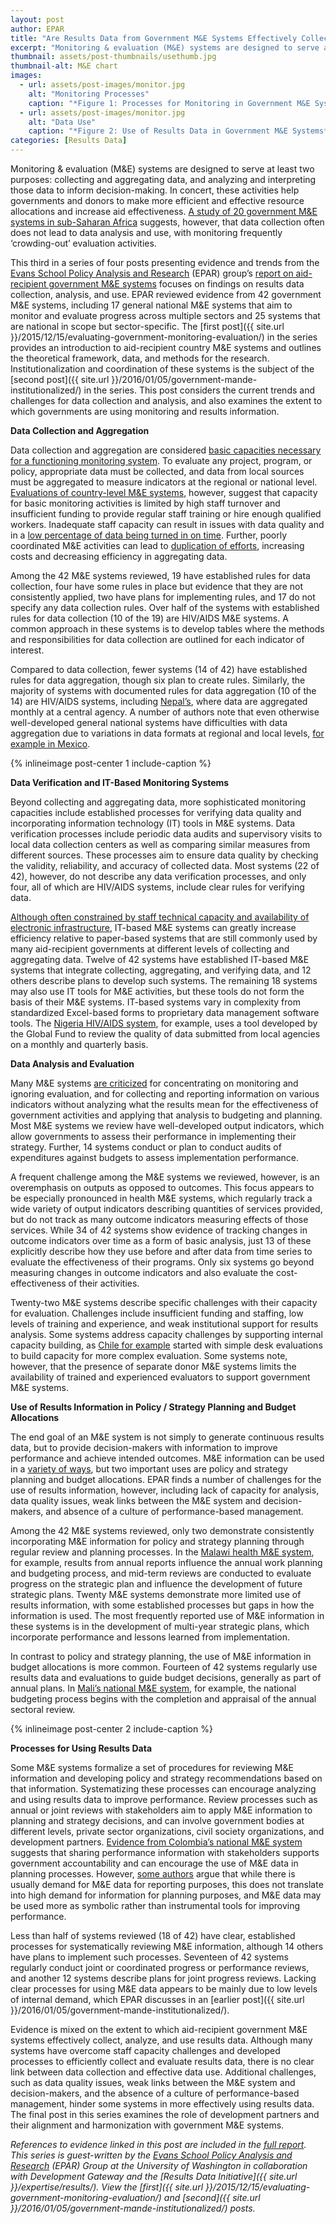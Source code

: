 ```yaml
---
layout: post
author: EPAR
title: "Are Results Data from Government M&E Systems Effectively Collected, Analyzed, and Used?"
excerpt: "Monitoring & evaluation (M&E) systems are designed to serve at least two purposes..."
thumbnail: assets/post-thumbnails/usethumb.jpg
thumbnail-alt: M&E chart
images:
  - url: assets/post-images/monitor.jpg
    alt: "Monitoring Processes"
    caption: "*Figure 1: Processes for Monitoring in Government M&E Systems*"
  - url: assets/post-images/monitor.jpg
    alt: "Data Use"
    caption: "*Figure 2: Use of Results Data in Government M&E Systems*"
categories: [Results Data]
---
```


Monitoring & evaluation (M&E) systems are designed to serve at least two purposes: collecting and aggregating data, and analyzing and interpreting those data to inform decision-making. In concert, these activities help governments and donors to make more efficient and effective resource allocations and increase aid effectiveness. [A study of 20 government M&E systems in sub-Saharan Africa](http://papers.ssrn.com/sol3/papers.cfm?abstract_id=2161148) suggests, however, that data collection often does not lead to data analysis and use, with monitoring frequently ‘crowding-out’ evaluation activities.

This third in a series of four posts presenting evidence and trends from the [Evans School Policy Analysis and Research](http://evans.uw.edu/centers-projects/epar/evans-school-policy-analysis-research-group) (EPAR) group’s [report on aid-recipient government M&E systems](http://evans.uw.edu/centers-projects/epar/research/epar-brief-no-299-evaluating-country-me-systems) focuses on findings on results data collection, analysis, and use. EPAR reviewed evidence from 42 government M&E systems, including 17 general national M&E systems that aim to monitor and evaluate progress across multiple sectors and 25 systems that are national in scope but sector-specific. The [first post]({{ site.url }}/2015/12/15/evaluating-government-monitoring-evaluation/) in the series provides an introduction to aid-recipient country M&E systems and outlines the theoretical framework, data, and methods for the research. Institutionalization and coordination of these systems is the subject of the [second post]({{ site.url }}/2016/01/05/government-mande-institutionalized/) in the series. This post considers the current trends and challenges for data collection and analysis, and also examines the extent to which governments are using monitoring and results information.

**Data Collection and Aggregation**

Data collection and aggregation are considered [basic capacities necessary for a functioning monitoring system](https://openknowledge.worldbank.org/bitstream/handle/10986/14926/296720PAPER0100steps.pdf?sequence=1). To evaluate any project, program, or policy, appropriate data must be collected, and data from local sources must be aggregated to measure indicators at the regional or national level. [Evaluations of country-level M&E systems](http://onlinelibrary.wiley.com/doi/10.1111/j.1467-7679.2012.00597.x/abstract), however, suggest that capacity for basic monitoring activities is limited by high staff turnover and insufficient funding to provide regular staff training or hire enough qualified workers. Inadequate staff capacity can result in issues with data quality and in a [low percentage of data being turned in on time](http://www.cpc.unc.edu/measure/resources/publications/sr-14-102). Further, poorly coordinated M&E activities can lead to [duplication of efforts](http://www.cpc.unc.edu/measure/resources/publications/sr-10-61), increasing costs and decreasing efficiency in aggregating data.

Among the 42 M&E systems reviewed, 19 have established rules for data collection, four have some rules in place but evidence that they are not consistently applied, two have plans for implementing rules, and 17 do not specify any data collection rules. Over half of the systems with established rules for data collection (10 of the 19) are HIV/AIDS M&E systems. A common approach in these systems is to develop tables where the methods and responsibilities for data collection are outlined for each indicator of interest. 

Compared to data collection, fewer systems (14 of 42) have established rules for data aggregation, though six plan to create rules. Similarly, the majority of systems with documented rules for data aggregation (10 of the 14) are HIV/AIDS systems, including [Nepal’s](http://hivhealthclearinghouse.unesco.org/sites/default/files/resources/National_MandE_Guidelines_HIV_Response_Nepal_2012_Updated_Nov2013.pdf), where data are aggregated monthly at a central agency. A number of authors note that even otherwise well-developed general national systems have difficulties with data aggregation due to variations in data formats at regional and local levels, [for example in Mexico](http://siteresources.worldbank.org/EXTEVACAPDEV/Resources/4585672-1251461875432/mexico_me_wp20.pdf). 

{% inlineimage post-center 1 include-caption %}

**Data Verification and IT-Based Monitoring Systems**

Beyond collecting and aggregating data, more sophisticated monitoring capacities include established processes for verifying data quality and incorporating information technology (IT) tools in M&E systems. Data verification processes include periodic data audits and supervisory visits to local data collection centers as well as comparing similar measures from different sources. These processes aim to ensure data quality by checking the validity, reliability, and accuracy of collected data. Most systems (22 of 42), however, do not describe any data verification processes, and only four, all of which are HIV/AIDS systems, include clear rules for verifying data. 

[Although often constrained by staff technical capacity and availability of electronic infrastructure](http://www.nec2015.net/document/building-me-capacities-enhance-national-me-system-ghana-%E2%80%93-way-forward), IT-based M&E systems can greatly increase efficiency relative to paper-based systems that are still commonly used by many aid-recipient governments at different levels of collecting and aggregating data. Twelve of 42 systems have established IT-based M&E systems that integrate collecting, aggregating, and verifying data, and 12 others describe plans to develop such systems. The remaining 18 systems may also use IT tools for M&E activities, but these tools do not form the basis of their M&E systems. IT-based systems vary in complexity from standardized Excel-based forms to proprietary data management software tools. The [Nigeria HIV/AIDS system](http://www.cpc.unc.edu/measure/resources/publications/sr-14-104), for example, uses a tool developed by the Global Fund to review the quality of data submitted from local agencies on a monthly and quarterly basis. 

**Data Analysis and Evaluation**

Many M&E systems [are criticized](http://www.aejonline.org/index.php/aej/article/viewFile/25/10) for concentrating on monitoring and ignoring evaluation, and for collecting and reporting information on various indicators without analyzing what the results mean for the effectiveness of government activities and applying that analysis to budgeting and planning. Most M&E systems we review have well-developed output indicators, which allow governments to assess their performance in implementing their strategy. Further, 14 systems conduct or plan to conduct audits of expenditures against budgets to assess implementation performance. 

A frequent challenge among the M&E systems we reviewed, however, is an overemphasis on outputs as opposed to outcomes. This focus appears to be especially pronounced in health M&E systems, which regularly track a wide variety of output indicators describing quantities of services provided, but do not track as many outcome indicators measuring effects of those services. While 34 of 42 systems show evidence of tracking changes in outcome indicators over time as a form of basic analysis, just 13 of these explicitly describe how they use before and after data from time series to evaluate the effectiveness of their programs. Only six systems go beyond measuring changes in outcome indicators and also evaluate the cost-effectiveness of their activities. 

Twenty-two M&E systems describe specific challenges with their capacity for evaluation. Challenges include insufficient funding and staffing, low levels of training and experience, and weak institutional support for results analysis. Some systems address capacity challenges by supporting internal capacity building, as [Chile for example](https://ieg.worldbankgroup.org/Data/reports/ecd_wp_29_Chile.pdf) started with simple desk evaluations to build capacity for more complex evaluation. Some systems note, however, that the presence of separate donor M&E systems limits the availability of trained and experienced evaluators to support government M&E systems.

**Use of Results Information in Policy / Strategy Planning and Budget Allocations**

The end goal of an M&E system is not simply to generate continuous results data, but to provide decision-makers with information to improve performance and achieve intended outcomes. M&E information can be used in a [variety of ways](https://openknowledge.worldbank.org/bitstream/handle/10986/14926/296720PAPER0100steps.pdf?sequence=1), but two important uses are policy and strategy planning and budget allocations. EPAR finds a number of challenges for the use of results information, however, including lack of capacity for analysis, data quality issues, weak links between the M&E system and decision-makers, and absence of a culture of performance-based management.

Among the 42 M&E systems reviewed, only two demonstrate consistently incorporating M&E information for policy and strategy planning through regular review and planning processes. In the [Malawi health M&E system](http://www.ircwash.org/resources/development-national-monitoring-and-evaluation-framework-wash-activities-malawi-paper), for example, results from annual reports influence the annual work planning and budgeting process, and mid-term reviews are conducted to evaluate progress on the strategic plan and influence the development of future strategic plans. Twenty M&E systems demonstrate more limited use of results information, with some established processes but gaps in how the information is used. The most frequently reported use of M&E information in these systems is in the development of multi-year strategic plans, which incorporate performance and lessons learned from implementation. 

In contrast to policy and strategy planning, the use of M&E information in budget allocations is more common. Fourteen of 42 systems regularly use results data and evaluations to guide budget decisions, generally as part of annual plans. In [Mali’s national M&E system](https://www.imf.org/external/pubs/ft/scr/2013/cr13111.pdf), for example, the national budgeting process begins with the completion and appraisal of the annual sectoral review. 

{% inlineimage post-center 2 include-caption %}

**Processes for Using Results Data** 

Some M&E systems formalize a set of procedures for reviewing M&E information and developing policy and strategy recommendations based on that information. Systematizing these processes can encourage analyzing and using results data to improve performance. Review processes such as annual or joint reviews with stakeholders aim to apply M&E information to planning and strategy decisions, and can involve government bodies at different levels, private sector organizations, civil society organizations, and development partners. [Evidence from Colombia’s national M&E system](https://ieg.worldbankgroup.org/Data/reports/sinergia_0.pdf) suggests that sharing performance information with stakeholders supports government accountability and can encourage the use of M&E data in planning processes. However, [some authors](http://www.aejonline.org/index.php/aej/article/viewFile/25/10) argue that while there is usually demand for M&E data for reporting purposes, this does not translate into high demand for information for planning purposes, and M&E data may be used more as symbolic rather than instrumental tools for improving performance.

Less than half of systems reviewed (18 of 42) have clear, established processes for systematically reviewing M&E information, although 14 others have plans to implement such processes. Seventeen of 42 systems regularly conduct joint or coordinated progress or performance reviews, and another 12 systems describe plans for joint progress reviews. Lacking clear processes for using M&E data appears to be mainly due to low levels of internal demand, which EPAR discusses in an [earlier post]({{ site.url }}/2016/01/05/government-mande-institutionalized/). 

Evidence is mixed on the extent to which aid-recipient government M&E systems effectively collect, analyze, and use results data. Although many systems have overcome staff capacity challenges and developed processes to efficiently collect and evaluate results data, there is no clear link between data collection and effective data use. Additional challenges, such as data quality issues, weak links between the M&E system and decision-makers, and the absence of a culture of performance-based management, hinder some systems in more effectively using results data. The final post in this series examines the role of development partners and their alignment and harmonization with government M&E systems.

*References to evidence linked in this post are included in the [full report](http://evans.uw.edu/centers-projects/epar/research/epar-brief-no-299-evaluating-country-me-systems). This series is guest-written by the [Evans School Policy Analysis and Research](http://evans.uw.edu/centers-projects/epar/evans-school-policy-analysis-research-group) (EPAR) Group at the University of Washington in collaboration with Development Gateway and the [Results Data Initiative]({{ site.url }}/expertise/results/). View the [first]({{ site.url }}/2015/12/15/evaluating-government-monitoring-evaluation/) and [second]({{ site.url }}/2016/01/05/government-mande-institutionalized/) posts.*
